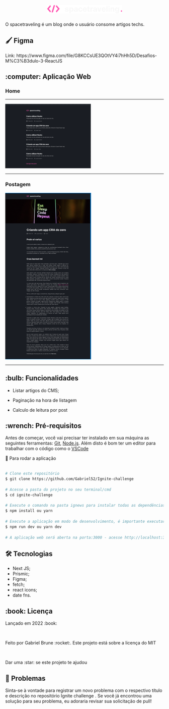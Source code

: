<h1 align="center">
    <img alt="Logo" title="Logo" src="public/assets/logo.png">
</h1>
<p align="center">
  <p>
   O spacetraveling é um blog onde o usuário consome artigos techs.
  </p>


 <h2>&#128396; Figma</h2>
  <p>Link: https://www.figma.com/file/G8KCCsUE3QOtVY4i7hHh5D/Desafios-M%C3%B3dulo-3-ReactJS</p>
 <h2>:computer: Aplicação Web</h2>

 <h3>Home</h3>
<hr>
 <img alt="Logo" title="Home" src="public/assets/Home.png">
 <hr>
<h3>Postagem</h3>
 <img alt="Logo" title="Post" src="public/assets/Post.png">
<hr>

<h2> :bulb: Funcionalidades</h2>

* Listar artigos do CMS;

* Paginação na hora de listagem

* Calculo de leitura por post

<h2> :wrench: Pré-requisitos</h2>

 Antes de começar, você vai precisar ter instalado em sua máquina as seguintes ferramentas:
[Git](https://git-scm.com), [Node.js](https://nodejs.org/en/). Além disto é bom ter um editor para trabalhar com o código como o [VSCode](https://code.visualstudio.com/)

:rocket: Para rodar a aplicação

  ```bash

# Clone este repositório
$ git clone https://github.com/Gabriel52/Ignite-challenge

# Acesse a pasta do projeto no seu terminal/cmd
$ cd ignite-challenge

# Execute o comando na pasta ignews para instalar todas as dependências
$ npm install ou yarn

# Execute a aplicação em modo de desenvolvimento, é importante executar este comando
$ npm run dev ou yarn dev

# A aplicação web será aberta na porta:3000 - acesse http://localhost:3000

 ```

## 🛠 Tecnologias
* Next JS;
* Prismic;
* Figma;
* fetch;
* react icons;
* date fns.

<h2> :book: Licença </h2>
<p>Lançado em 2022 :book:</p></br>
<p>Feito por Gabriel Brune :rocket:. Este projeto está sobre a licença do MIT</p></br>
<p>Dar uma :star: se este projeto te ajudou</p>

<h2> 🐛 Problemas</h2
<p>Sinta-se à vontade para registrar um novo problema com o respectivo título e descrição no repositório Ignite challenge . Se você já encontrou uma solução para seu problema, eu adoraria revisar sua solicitação de pull!</p>

